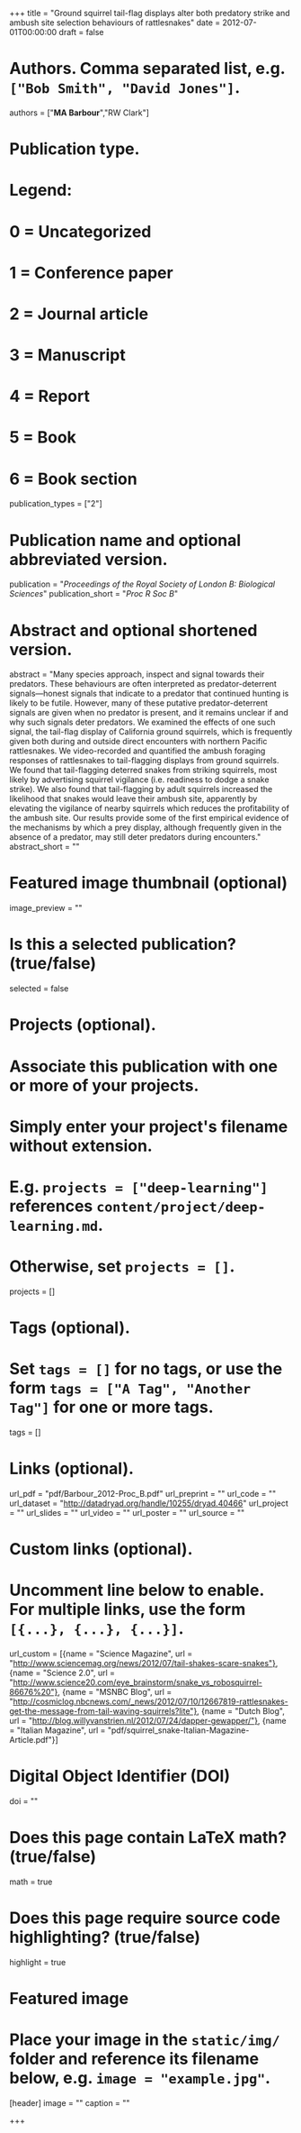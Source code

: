 +++
title = "Ground squirrel tail-flag displays alter both predatory strike and ambush site selection behaviours of rattlesnakes"
date = 2012-07-01T00:00:00
draft = false

# Authors. Comma separated list, e.g. `["Bob Smith", "David Jones"]`.
authors = ["**MA Barbour**","RW Clark"]

# Publication type.
# Legend:
# 0 = Uncategorized
# 1 = Conference paper
# 2 = Journal article
# 3 = Manuscript
# 4 = Report
# 5 = Book
# 6 = Book section
publication_types = ["2"]

# Publication name and optional abbreviated version.
publication = "*Proceedings of the Royal Society of London B: Biological Sciences*"
publication_short = "*Proc R Soc B*"

# Abstract and optional shortened version.
abstract = "Many species approach, inspect and signal towards their predators. These behaviours are often interpreted as predator-deterrent signals—honest signals that indicate to a predator that continued hunting is likely to be futile. However, many of these putative predator-deterrent signals are given when no predator is present, and it remains unclear if and why such signals deter predators. We examined the effects of one such signal, the tail-flag display of California ground squirrels, which is frequently given both during and outside direct encounters with northern Pacific rattlesnakes. We video-recorded and quantified the ambush foraging responses of rattlesnakes to tail-flagging displays from ground squirrels. We found that tail-flagging deterred snakes from striking squirrels, most likely by advertising squirrel vigilance (i.e. readiness to dodge a snake strike). We also found that tail-flagging by adult squirrels increased the likelihood that snakes would leave their ambush site, apparently by elevating the vigilance of nearby squirrels which reduces the profitability of the ambush site. Our results provide some of the first empirical evidence of the mechanisms by which a prey display, although frequently given in the absence of a predator, may still deter predators during encounters."
abstract_short = ""

# Featured image thumbnail (optional)
image_preview = ""

# Is this a selected publication? (true/false)
selected = false

# Projects (optional).
#   Associate this publication with one or more of your projects.
#   Simply enter your project's filename without extension.
#   E.g. `projects = ["deep-learning"]` references `content/project/deep-learning.md`.
#   Otherwise, set `projects = []`.
projects = []

# Tags (optional).
#   Set `tags = []` for no tags, or use the form `tags = ["A Tag", "Another Tag"]` for one or more tags.
tags = []

# Links (optional).
url_pdf = "pdf/Barbour_2012-Proc_B.pdf"
url_preprint = ""
url_code = ""
url_dataset = "http://datadryad.org/handle/10255/dryad.40466"
url_project = ""
url_slides = ""
url_video = ""
url_poster = ""
url_source = ""

# Custom links (optional).
#   Uncomment line below to enable. For multiple links, use the form `[{...}, {...}, {...}]`.
url_custom = [{name = "Science Magazine", url = "http://www.sciencemag.org/news/2012/07/tail-shakes-scare-snakes"}, {name = "Science 2.0", url = "http://www.science20.com/eye_brainstorm/snake_vs_robosquirrel-86676%20"}, {name = "MSNBC Blog", url = "http://cosmiclog.nbcnews.com/_news/2012/07/10/12667819-rattlesnakes-get-the-message-from-tail-waving-squirrels?lite"}, {name = "Dutch Blog", url = "http://blog.willyvanstrien.nl/2012/07/24/dapper-gewapper/"}, {name = "Italian Magazine", url = "pdf/squirrel_snake-Italian-Magazine-Article.pdf"}]


# Digital Object Identifier (DOI)
doi = ""

# Does this page contain LaTeX math? (true/false)
math = true

# Does this page require source code highlighting? (true/false)
highlight = true

# Featured image
# Place your image in the `static/img/` folder and reference its filename below, e.g. `image = "example.jpg"`.
[header]
image = ""
caption = ""

+++

